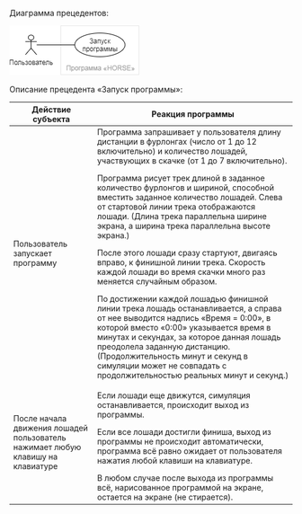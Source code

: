 Диаграмма прецедентов:

![](use%20case%20diagram.png)

Описание прецедента «Запуск программы»:

| Действие субъекта | Реакция программы |
| --- | --- |
| <p>Пользователь запускает программу | Программа запрашивает у пользователя длину дистанции в фурлонгах (число от 1 до 12 включительно) и количество лошадей, участвующих в скачке (от 1 до 7 включительно).</p><p>Программа рисует трек длиной в заданное количество фурлонгов и шириной, способной вместить заданное количество лошадей. Слева от стартовой линии трека отображаются лошади. (Длина трека параллельна ширине экрана, а ширина трека параллельна высоте экрана.)</p><p>После этого лошади сразу стартуют, двигаясь вправо, к финишной линии трека. Скорость каждой лошади во время скачки много раз меняется случайным образом.</p>По достижении каждой лошадью финишной линии трека лошадь останавливается, а справа от нее выводится надпись «Время = 0:00», в которой вместо «0:00» указывается время в минутах и секундах, за которое данная лошадь преодолела заданную дистанцию. (Продолжительность минут и секунд в симуляции может не совпадать с продолжительностью реальных минут и секунд.) |
| После начала движения лошадей пользователь нажимает любую клавишу на клавиатуре | <p>Если лошади еще движутся, симуляция останавливается, происходит выход из программы.</p><p>Если все лошади достигли финиша, выход из программы не происходит автоматически, программа всё равно ожидает от пользователя нажатия любой клавиши на клавиатуре.</p>В любом случае после выхода из программы всё, нарисованное программой на экране, остается на экране (не стирается). |
